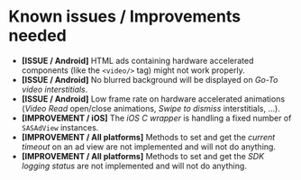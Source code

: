 # Known issues / Improvements needed

* **[ISSUE / Android]** HTML ads containing hardware accelerated components (like the ```<video/>``` tag) might not work properly.
* **[ISSUE / Android]** No blurred background will be displayed on _Go-To video interstitials_.
* **[ISSUE / Android]** Low frame rate on hardware accelerated animations (_Video Read_ open/close animations, _Swipe to dismiss_ interstitials, …).
* **[IMPROVEMENT / iOS]** The _iOS C wrapper_ is handling a fixed number of ```SASAdView``` instances.
* **[IMPROVEMENT / All platforms]** Methods to set and get the _current timeout_ on an ad view are not implemented and will not do anything.
* **[IMPROVEMENT / All platforms]** Methods to set and get the _SDK logging status_ are not implemented and will not do anything.
